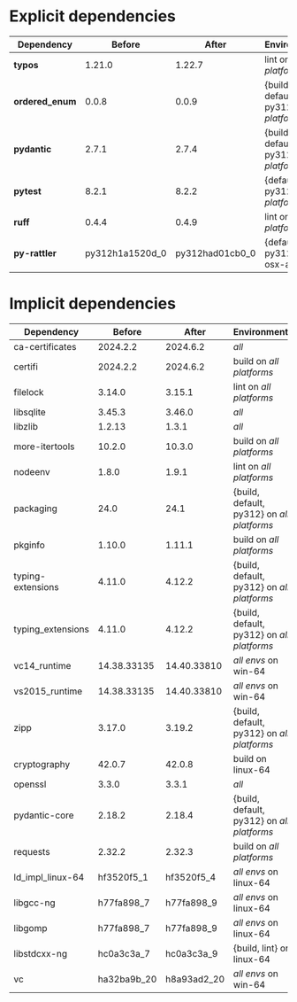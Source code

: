 # Explicit dependencies

|Dependency|Before|After|Environments|
|-|-|-|-|
|**typos**|1.21.0|1.22.7|lint on *all platforms*|
|**ordered_enum**|0.0.8|0.0.9|{build, default, py312} on *all platforms*|
|**pydantic**|2.7.1|2.7.4|{build, default, py312} on *all platforms*|
|**pytest**|8.2.1|8.2.2|{default, py312} on *all platforms*|
|**ruff**|0.4.4|0.4.9|lint on *all platforms*|
|**py-rattler**|py312h1a1520d_0|py312had01cb0_0|{default, py312} on osx-arm64|

# Implicit dependencies

|Dependency|Before|After|Environments|
|-|-|-|-|
|ca-certificates|2024.2.2|2024.6.2|*all*|
|certifi|2024.2.2|2024.6.2|build on *all platforms*|
|filelock|3.14.0|3.15.1|lint on *all platforms*|
|libsqlite|3.45.3|3.46.0|*all*|
|libzlib|1.2.13|1.3.1|*all*|
|more-itertools|10.2.0|10.3.0|build on *all platforms*|
|nodeenv|1.8.0|1.9.1|lint on *all platforms*|
|packaging|24.0|24.1|{build, default, py312} on *all platforms*|
|pkginfo|1.10.0|1.11.1|build on *all platforms*|
|typing-extensions|4.11.0|4.12.2|{build, default, py312} on *all platforms*|
|typing_extensions|4.11.0|4.12.2|{build, default, py312} on *all platforms*|
|vc14_runtime|14.38.33135|14.40.33810|*all envs* on win-64|
|vs2015_runtime|14.38.33135|14.40.33810|*all envs* on win-64|
|zipp|3.17.0|3.19.2|{build, default, py312} on *all platforms*|
|cryptography|42.0.7|42.0.8|build on linux-64|
|openssl|3.3.0|3.3.1|*all*|
|pydantic-core|2.18.2|2.18.4|{build, default, py312} on *all platforms*|
|requests|2.32.2|2.32.3|build on *all platforms*|
|ld_impl_linux-64|hf3520f5_1|hf3520f5_4|*all envs* on linux-64|
|libgcc-ng|h77fa898_7|h77fa898_9|*all envs* on linux-64|
|libgomp|h77fa898_7|h77fa898_9|*all envs* on linux-64|
|libstdcxx-ng|hc0a3c3a_7|hc0a3c3a_9|{build, lint} on linux-64|
|vc|ha32ba9b_20|h8a93ad2_20|*all envs* on win-64|

[^1]: **Bold** means explicit dependency.
[^2]: Dependency got downgraded.
